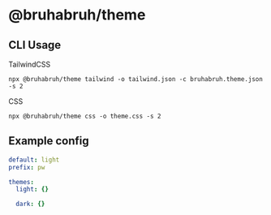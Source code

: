 # @bruhabruh/theme

## CLI Usage

TailwindCSS

```
npx @bruhabruh/theme tailwind -o tailwind.json -c bruhabruh.theme.json -s 2
```

CSS

```
npx @bruhabruh/theme css -o theme.css -s 2
```

## Example config

```yaml
default: light
prefix: pw

themes:
  light: {}

  dark: {}
```

